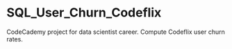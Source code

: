# SQL_User_Churn_Codeflix
 CodeCademy project for data scientist career. Compute Codeflix user churn rates. 
